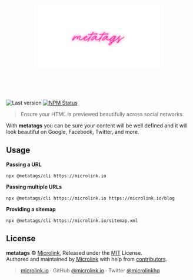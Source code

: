 <h1 align="center">
  <br>
  <img style="width: 350px; margin:3rem 0 1.5rem;" src="/static/banner.png" alt="metatags">
  <br>
  <br>
</h1>

![Last version](https://img.shields.io/github/tag/microlinkhq/metatags.svg?style=flat-square)
[![NPM Status](https://img.shields.io/npm/dm/metatags.svg?style=flat-square)](https://www.npmjs.org/package/metatags)

> Ensure your HTML is previewed beautifully across social networks.

With **metatags** you can be sure your content will be well defined and it will look beautiful on Google, Facebook, Twitter, and more.

## Usage

**Passing a URL**

```
npx @metatags/cli https://microlink.io
```

**Passing multiple URLs**

```
npx @metatags/cli https://microlink.io https://microlink.io/blog
```

**Providing a sitemap**

```
npx @metatags/cli https://microlink.io/sitemap.xml
```

## License

**metatags** © [Microlink](https://microlink.io), Released under the [MIT](https://github.com/microlinkhq/metatags/blob/master/LICENSE.md) License.<br>
Authored and maintained by [Microlink](https://microlink.io) with help from [contributors](https://github.com/microlinkhq/metatags/contributors).

> [microlink.io](https://microlink.io) · GitHub [@microlink.io](https://github.com/microlinkhq) · Twitter [@microlinkhq](https://twitter.com/microlinkhq)
